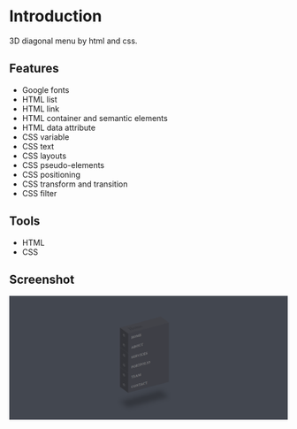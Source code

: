 # Introduction

3D diagonal menu by html and css.

## Features

- Google fonts
- HTML list
- HTML link
- HTML container and semantic elements
- HTML data attribute
- CSS variable
- CSS text
- CSS layouts
- CSS pseudo-elements
- CSS positioning
- CSS transform and transition
- CSS filter

## Tools

- HTML
- CSS

## Screenshot

![Screenshot of 3d diagonal menu exercise](/preview.png)
